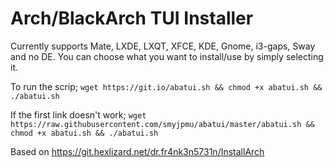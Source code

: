 # Arch/BlackArch TUI Installer

Currently supports Mate, LXDE, LXQT, XFCE, KDE, Gnome, i3-gaps, Sway and no DE.
You can choose what you want to install/use by simply selecting it.

To run the scrip;
`wget https://git.io/abatui.sh && chmod +x abatui.sh && ./abatui.sh`

If the first link doesn't work;
`wget https://raw.githubusercontent.com/smyjpmu/abatui/master/abatui.sh && chmod +x abatui.sh && ./abatui.sh`

Based on https://git.hexlizard.net/dr.fr4nk3n5731n/InstallArch
